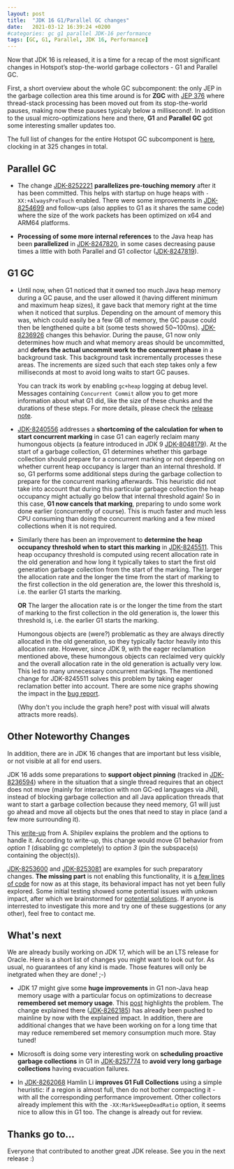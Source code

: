 ```yaml
---
layout: post
title:  "JDK 16 G1/Parallel GC changes"
date:   2021-03-12 16:39:24 +0200
#categories: gc g1 parallel JDK-16 performance
tags: [GC, G1, Parallel, JDK 16, Performance]
---
```


Now that JDK 16 is released, it is a time for a recap of the most significant changes in Hotspot’s stop-the-world garbage collectors - G1 and Parallel GC.

First, a short overview about the whole GC subcomponent: the only JEP in the garbage collection area this time around is for **ZGC** with [JEP 376](https://openjdk.java.net/jeps/376) where thread-stack processing has been moved out from its stop-the-world pauses, making now these pauses typicaly below a millisecond!. In addition to the usual micro-optimizations here and there, **G1** and **Parallel GC** got some interesting smaller updates too. 

The full list of changes for the entire Hotspot GC subcomponent is [here](https://bugs.openjdk.java.net/issues/?jql=project%20%3D%20JDK%20AND%20issuetype%20in%20standardIssueTypes()%20AND%20status%20in%20(Resolved%2C%20Closed)%20AND%20resolution%20%3D%20Fixed%20AND%20fixVersion%20%3D%20%2216%22%20AND%20component%20%3D%20hotspot%20AND%20Subcomponent%20in%20(gc%2C%20gc%2C%20gc%2C%20gc%2C%20gc)%20ORDER%20BY%20key%20ASC), clocking in at 325 changes in total.

## Parallel GC

  * The change [JDK-8252221](https://bugs.openjdk.java.net/browse/JDK-8252221) **parallelizes pre-touching memory** after it has been committed. This helps with startup on huge heaps with `-XX:+AlwaysPreTouch` enabled. There were some improvements in [JDK-8254699](https://bugs.openjdk.java.net/browse/JDK-8254699) and follow-ups (also applies to G1 as it shares the same code) where the size of the work packets has been optimized on x64 and ARM64 platforms.

  * **Processing of some more internal references** to the Java heap has been **parallelized** in [JDK-8247820](https://bugs.openjdk.java.net/browse/JDK-8247820), in some cases decreasing pause times a little with both Parallel and G1 collector ([JDK-8247819](https://bugs.openjdk.java.net/browse/JDK-8247819)).

## G1 GC

  * Until now, when G1 noticed that it owned too much Java heap memory during a GC pause, and the user allowed it (having different minimum and maximum heap sizes), it gave back that memory right at the time when it noticed that surplus. Depending on the amount of memory this was, which could easily be a few GB of memory, the GC pause could then be lengthened quite a bit (some tests showed 50~100ms). [JDK-8236926](https://bugs.openjdk.java.net/browse/JDK-8236926) changes this behavior. During the pause, G1 now only determines how much and what memory areas should be uncommitted, and **defers the actual uncommit work to the concurrent phase** in a background task. This background task incrementally processes these areas. The increments are sized such that each step takes only a few milliseconds at most to avoid long waits to start GC pauses.

    You can track its work by enabling `gc+heap` logging at debug level. Messages containing `Concurrent Commit` allow you to get more information about what G1 did, like the size of these chunks and the durations of these steps. For more details, please check the [release note](https://bugs.openjdk.java.net/browse/JDK-8256691).

  * [JDK-8240556](https://bugs.openjdk.java.net/browse/JDK-8240556) addresses a **shortcoming of the calculation for when to start concurrent marking** in case G1 can eagerly reclaim many humongous objects (a feature introduced in JDK 9 [JDK-8048179](https://bugs.openjdk.java.net/browse/JDK-8048179)). At the start of a garbage collection, G1 determines whether this garbage collection should prepare for a concurrent marking or not depending on whether current heap occupancy is larger than an internal threshold. If so, G1 performs some additional steps during the garbage collection to prepare for the concurrent marking afterwards. This heuristic did not take into account that during this particular garbage collection the heap occupancy might actually go below that internal threshold again! So in this case, **G1 now cancels that marking**, preparing to undo some work done earlier (concurrently of course). This is much faster and much less CPU consuming than doing the concurrent marking and a few mixed collections when it is not required.

  * Similarly there has been an improvement to **determine the heap occupancy threshold when to start this marking** in [JDK-8245511](https://bugs.openjdk.java.net/browse/JDK-8245511). This heap occupancy threshold is computed using recent allocation rate in the old generation and how long it typically takes to start the first old generation garbage collection from the start of the marking. The larger the allocation rate and the longer the time from the start of marking to the first collection in the old generation are, the lower this threshold is, i.e. the earlier G1 starts the marking.
  
    **OR** The larger the allocation rate is or the longer the time from the start of marking to the first collection in the old generation is, the lower this threshold is, i.e. the earlier G1 starts the marking.

    Humongous objects are (were?) problematic as they are always directly allocated in the old generation, so they typically factor heavily into this allocation rate. However, since JDK 9, with the eager reclamation mentioned above, these humongous objects can reclaimed very quickly and the overall allocation rate in the old generation is actually very low. This led to many unnecessary concurrent markings. The mentioned change for JDK-8245511 solves this problem by taking eager reclamation better into account. There are some nice graphs showing the impact in the [bug report](https://bugs.openjdk.java.net/browse/JDK-8245511).
	
	(Why don't you include the graph here? post with visual will alwats attracts more reads).

## Other Noteworthy Changes

In addition, there are in JDK 16 changes that are important but less visible, or not visible at all for end users.

JDK 16 adds some preparations to **support object pinning** (tracked in [JDK-8236594](https://bugs.openjdk.java.net/browse/JDK-8236594)) where in the situation that a single thread requires that an object does not move (mainly for interaction with non GC-ed languages via JNI), instead of blocking garbage collection and all Java application threads that want to start a garbage collection because they need memory, G1 will just go ahead and move all objects but the ones that need to stay in place (and a few more surrounding it).

This [write-up](https://shipilev.net/jvm/anatomy-quarks/9-jni-critical-gclocker/) from A. Shipilev explains the problem and the options to handle it. According to write-up, this change would move G1 behavior from _option 1_ (disabling gc completely) to _option 3_ (pin the subspace(s) containing the object(s)).

[JDK-8253600](https://bugs.openjdk.java.net/browse/JDK-8253600) and [JDK-8253081](https://bugs.openjdk.java.net/browse/JDK-8253081) are examples for such preparatory changes. **The missing part** is not enabling this functionality, it is [a few lines of code](https://github.com/openjdk/jdk/compare/master...tschatzl:full-pin-support) for now as at this stage, its behavioral impact has not yet been fully explored. Some initial testing showed some potential issues with unkown impact, after which we brainstormed for [potential solutions](https://bugs.openjdk.java.net/issues/?jql=labels%20%3D%20gc-g1-pinned-regions). If anyone is interrested to investigate this more and try one of these suggestions (or any other), feel free to contact me.

## What's next

We are already busily working on JDK 17, which will be an LTS release for Oracle. Here is a short list of changes you might want to look out for. As usual, no guarantees of any kind is made. Those features will only be inetgrated when they are done! ;-)

  * JDK 17 might give some **huge improvements** in G1 non-Java heap memory usage with a particular focus on optimizations to decrease **remembered set memory usage**. This [post](https://tschatzl.github.io/2021/02/26/early-prune.html) highlights the problem. The change explained there ([JDK-8262185](https://bugs.openjdk.java.net/browse/JDK-8262185)) has already been pushed to mainline by now with the explained impact. In addition, there are additional changes that we have been working on for a long time that may reduce remembered set memory consumption much more. Stay tuned!

  * Microsoft is doing some very interesting work on **scheduling proactive garbage collections** in G1 in [JDK-8257774](https://bugs.openjdk.java.net/browse/JDK-8257774) to **avoid very long garbage collections** having evacuation failures.

  * In [JDK-8262068](https://bugs.openjdk.java.net/browse/JDK-8262068) Hamlin Li **improves G1 Full Collections** using a simple heuristic: if a region is almost full, then do not bother compacting it - with all the corresponding performance improvement. Other collectors already implement this with the `-XX:MarkSweepDeadRatio` option, it seems nice to allow this in G1 too. The change is already out for review.

## Thanks go to…

Everyone that contributed to another great JDK release. See you in the next release :)




